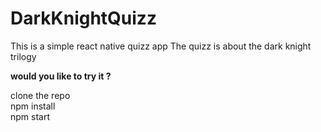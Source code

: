# DarkKnightQuizz

This is a simple react native quizz app
The quizz is about the dark knight trilogy

**would you like to try it ?**

clone the repo<br/> 
npm install <br/>
npm start

